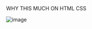 WHY THIS MUCH ON HTML CSS

![image](https://github.com/user-attachments/assets/835dedb2-1d39-448b-b0c0-f1e6773dac50)
